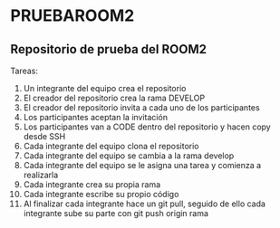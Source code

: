 # PRUEBAROOM2
## Repositorio de prueba del ROOM2

Tareas:
1. Un integrante del equipo crea el repositorio
2. El creador del repositorio crea la rama DEVELOP
3. El creador del repositorio invita a cada uno de los participantes
4. Los participantes aceptan la invitación
5. Los participantes van a CODE dentro del repositorio y hacen copy desde SSH
6. Cada integrante del equipo clona el repositorio
7. Cada integrante del equipo se cambia a la rama develop
8. Cada integrante del equipo se le asigna una tarea y comienza a realizarla
9. Cada integrante crea su propia rama
10. Cada integrante escribe su propio código
11. Al finalizar cada integrante hace un git pull, seguido de ello cada integrante sube su parte con git push origin rama
